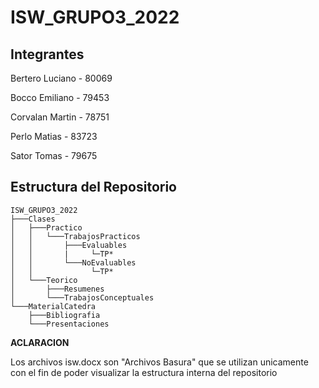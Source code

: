 # ISW_GRUPO3_2022

## Integrantes

Bertero Luciano - 80069

Bocco Emiliano - 79453 

Corvalan Martin - 78751

Perlo Matias - 83723

Sator Tomas - 79675
    
## Estructura del Repositorio

    ISW_GRUPO3_2022
    ├───Clases
    │   ├───Practico
    │   │   └───TrabajosPracticos
    │   │       ├───Evaluables
    │   │       |     └─TP*
    │   │       └───NoEvaluables
    │   │             └─TP*
    │   └───Teorico
    │       ├───Resumenes
    │       └───TrabajosConceptuales
    └───MaterialCatedra
        ├───Bibliografia
        └───Presentaciones

**ACLARACION**  

Los archivos isw.docx son "Archivos Basura" que se utilizan unicamente con el fin de poder visualizar la estructura interna del repositorio
